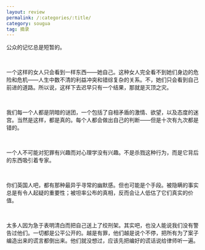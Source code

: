 ```yaml
---
layout: review
permalink: /:categories/:title/
category: sougua
tag: 摘录
---
```


公众的记忆总是短暂的。

<br>

一个这样的女人只会看到一样东西——她自己。这种女人完全看不到她们身边的危险和危机——人生中数不清的利益冲突和错综复杂的关系。不，她们只会看到自己前进的道路。所以说，这样下去迟早只有一个结果，那就是灭顶之灾。

<br>

我们每一个人都是阴暗的谜团，一个包括了自相矛盾的激情、欲望，以及态度的迷宫。当然是这样，都是真的。每个人都会做出自己的判断——但是十次有九次都是错的。

<br>

一个人不可能对犯罪有兴趣而对心理学没有兴趣。不是杀戮这种行为，而是它背后的东西吸引着专家。

<br>

你们英国人吧，都有那种最异乎寻常的幽默感。但也可能是个手段。被隐瞒的事实总是有令人起疑的重要性；被坦率公布的真相，反而会让人低估了它们真实的价值。

<br>

太多人因为急于表明清白而把自己送上了绞刑架。其实吧，也没人能说我们没有警告过他们。一切都是公平公开的。越是有罪，他们越是说个不停，把所有为了案子编造出来的谎言都倒出来。他们就没想过，应该先把编好的谎话说给律师听一遍。

